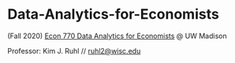 # Data-Analytics-for-Economists
(Fall 2020) [Econ 770 Data Analytics for Economists](http://badgerdata.org/pages/econ-770/) @ UW Madison

Professor: Kim J. Ruhl // ruhl2@wisc.edu

